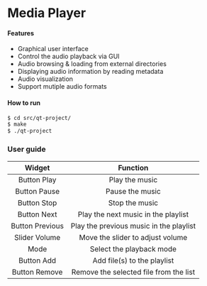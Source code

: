 # Media Player

#### Features

  * Graphical user interface
  * Control the audio playback via GUI
  * Audio browsing & loading from external directories
  * Displaying audio information by reading metadata
  * Audio visualization
  * Support mutiple audio formats

#### How to run
```sh
$ cd src/qt-project/
$ make
$ ./qt-project
```
### User guide
|      Widget     |                 Function                |
|:---------------:|:---------------------------------------:|
|   Button Play   |              Play the music             |
|   Button Pause  |             Pause the music             |
|   Button Stop   |              Stop the music             |
|   Button Next   |   Play the next music in the  playlist  |
| Button Previous | Play the previous music in the playlist |
| Slider Volume   |     Move the slider to adjust volume    |
|       Mode      |         Select the playback mode        |
| Button Add      | Add file(s) to the playlist             |
| Button Remove   | Remove the selected file from the list  |
